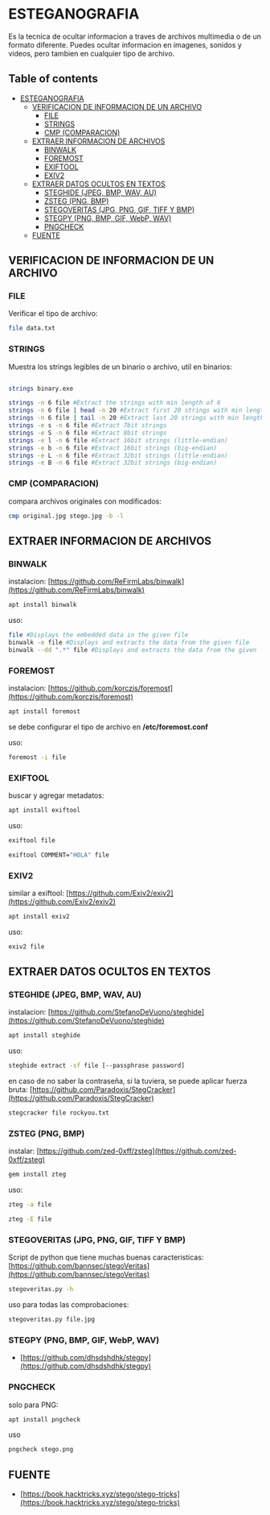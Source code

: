 # ESTEGANOGRAFIA

Es la tecnica de ocultar informacion a traves de archivos multimedia o de un formato diferente. Puedes ocultar informacion en imagenes, sonidos y videos, pero tambien en cualquier tipo de archivo.

## Table of contents

- [ESTEGANOGRAFIA](#esteganografia)
  - [VERIFICACION DE INFORMACION DE UN ARCHIVO](#verificacion-de-informacion-de-un-archivo)
    - [FILE](#file)
    - [STRINGS](#strings)
    - [CMP (COMPARACION)](#cmp-comparacion)
  - [EXTRAER INFORMACION DE ARCHIVOS](#extraer-informacion-de-archivos)
    - [BINWALK](#binwalk)
    - [FOREMOST](#foremost)
    - [EXIFTOOL](#exiftool)
    - [EXIV2](#exiv2)
  - [EXTRAER DATOS OCULTOS EN TEXTOS](#extraer-datos-ocultos-en-textos)
    - [STEGHIDE (JPEG, BMP, WAV, AU)](#steghide-jpeg-bmp-wav-au)
    - [ZSTEG (PNG, BMP)](#zsteg-png-bmp)
    - [STEGOVERITAS (JPG, PNG, GIF, TIFF Y BMP)](#stegoveritas-jpg-png-gif-tiff-y-bmp)
    - [STEGPY (PNG, BMP, GIF, WebP, WAV)](#stegpy-png-bmp-gif-webp-wav)
    - [PNGCHECK](#pngcheck)
  - [FUENTE](#fuente)

## VERIFICACION DE INFORMACION DE UN ARCHIVO

### FILE

Verificar el tipo de archivo:

```bash
file data.txt
```

### STRINGS

Muestra los strings legibles de un binario o archivo, util en binarios:

```bash

strings binary.exe

strings -n 6 file #Extract the strings with min length of 6
strings -n 6 file | head -n 20 #Extract first 20 strings with min length of 6
strings -n 6 file | tail -n 20 #Extract last 20 strings with min length of 6
strings -e s -n 6 file #Extract 7bit strings
strings -e S -n 6 file #Extract 8bit strings
strings -e l -n 6 file #Extract 16bit strings (little-endian)
strings -e b -n 6 file #Extract 16bit strings (big-endian)
strings -e L -n 6 file #Extract 32bit strings (little-endian)
strings -e B -n 6 file #Extract 32bit strings (big-endian)

```

### CMP (COMPARACION)

compara archivos originales con modificados:

```bash
cmp original.jpg stego.jpg -b -l
```

## EXTRAER INFORMACION DE ARCHIVOS

### BINWALK

instalacion: [https://github.com/ReFirmLabs/binwalk](https://github.com/ReFirmLabs/binwalk)

```bash
apt install binwalk
```

uso:

```bash
file #Displays the embedded data in the given file
binwalk -e file #Displays and extracts the data from the given file
binwalk --dd ".*" file #Displays and extracts the data from the given
```

### FOREMOST

instalacion: [https://github.com/korczis/foremost](https://github.com/korczis/foremost)

```bash
apt install foremost
```

se debe configurar el tipo de archivo en **/etc/foremost.conf**

uso:

```bash
foremost -i file
```


### EXIFTOOL

buscar y agregar metadatos:

```bash
apt install exiftool
```

uso:

```bash
exiftool file

exiftool COMMENT="HOLA" file
```

### EXIV2

similar a exiftool: [https://github.com/Exiv2/exiv2](https://github.com/Exiv2/exiv2)

```bash
apt install exiv2
```

uso:

```bash
exiv2 file
```

## EXTRAER DATOS OCULTOS EN TEXTOS

### STEGHIDE (JPEG, BMP, WAV, AU)

instalacion: [https://github.com/StefanoDeVuono/steghide](https://github.com/StefanoDeVuono/steghide)

```bash
apt install steghide
```

uso:

```bash
steghide extract -sf file [--passphrase password]
```

en caso de no saber la contraseña, si la tuviera, se puede aplicar fuerza bruta: [https://github.com/Paradoxis/StegCracker](https://github.com/Paradoxis/StegCracker)

```bash
stegcracker file rockyou.txt
```

### ZSTEG (PNG, BMP)

instalar: [https://github.com/zed-0xff/zsteg](https://github.com/zed-0xff/zsteg)

```bash
gem install zteg
```

uso:

```bash
zteg -a file

zteg -E file
```

### STEGOVERITAS (JPG, PNG, GIF, TIFF Y BMP)

Script de python que tiene muchas buenas caracteristicas: [https://github.com/bannsec/stegoVeritas](https://github.com/bannsec/stegoVeritas)

```bash
stegoveritas.py -h
```

uso para todas las comprobaciones:

```bash
stegoveritas.py file.jpg
```

### STEGPY (PNG, BMP, GIF, WebP, WAV)

- [https://github.com/dhsdshdhk/stegpy](https://github.com/dhsdshdhk/stegpy)

### PNGCHECK

solo para PNG:

```bash
apt install pngcheck
```

uso

```bash
pngcheck stego.png
```

## FUENTE

- [https://book.hacktricks.xyz/stego/stego-tricks](https://book.hacktricks.xyz/stego/stego-tricks)








